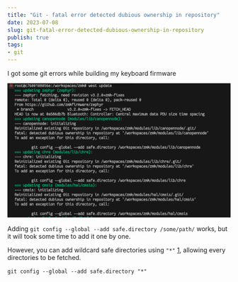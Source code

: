 ```yaml
---
title: "Git - fatal error detected dubious ownership in repository"
date: 2023-07-08
slug: git-fatal-error-detected-dubious-ownership-in-repository
publish: true
tags:
- git
---
```


I got some git errors while building my keyboard firmware

![](attachments/Git%20-%20fatal%20error%20detected%20dubious%20ownership%20in%20repository.png)

Adding `git config --global --add safe.directory /some/path/` works, but it will took some time to add it one by one.

However, you can add wildcard safe directories using `"*"` [1], allowing every directories to be fetched.

```shell
git config --global --add safe.directory "*"
```

[1]: https://stackoverflow.com/a/71943783